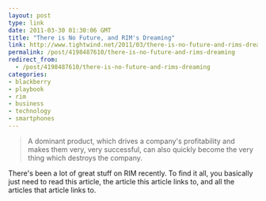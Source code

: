 ```yaml
---
layout: post
type: link
date: 2011-03-30 01:30:06 GMT
title: "There is No Future, and RIM's Dreaming"
link: http://www.tightwind.net/2011/03/there-is-no-future-and-rims-dreaming/
permalink: /post/4198487610/there-is-no-future-and-rims-dreaming
redirect_from: 
  - /post/4198487610/there-is-no-future-and-rims-dreaming
categories:
- blackberry
- playbook
- rim
- business
- technology
- smartphones
---
```

<blockquote>A dominant product, which drives a company's profitability and makes them very, very successful, can also quickly become the very thing which destroys the company.</blockquote>
There's been a lot of great stuff on RIM recently. To find it all, you basically just need to read this article, the article this article links to, and all the articles that article links to.